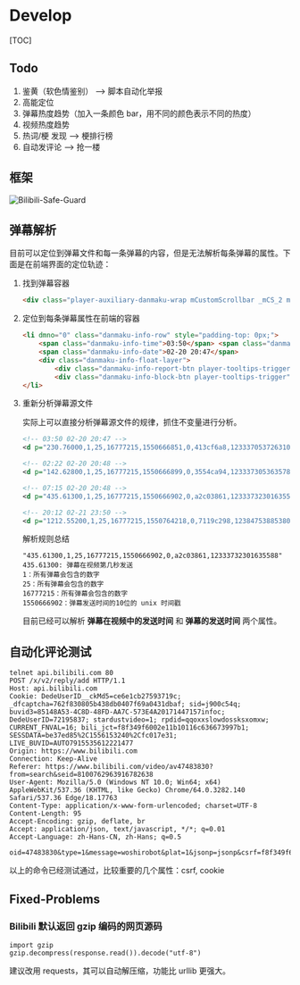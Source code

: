 # Develop

[TOC]

## Todo

1. 鉴黄（软色情鉴别） —> 脚本自动化举报
2. 高能定位
3. 弹幕热度趋势（加入一条颜色 bar，用不同的颜色表示不同的热度）
4. 视频热度趋势
5. 热词/梗 发现 ——> 梗排行榜
6. 自动发评论 ——> 抢一楼

## 框架

![Bilibili-Safe-Guard](http://assets.processon.com/chart_image/5c8e3493e4b09a16b9a55f92.png?_=1553490987714)

## 弹幕解析

目前可以定位到弹幕文件和每一条弹幕的内容，但是无法解析每条弹幕的属性。下面是在前端界面的定位轨迹：

1. 找到弹幕容器

   ```html
   <div class="player-auxiliary-danmaku-wrap mCustomScrollbar _mCS_2 mCS-autoHide" style="height: 376px;">
   ```

2. 定位到每条弹幕属性在前端的容器

   ```html
   <li dmno="0" class="danmaku-info-row" style="padding-top: 0px;">
       <span class="danmaku-info-time">03:50</span>	<span class="danmaku-info-danmaku" title="哈哈哈">哈哈哈</span>
       <span class="danmaku-info-date">02-20 20:47</span>
       <div class="danmaku-info-float-layer">
           <div class="danmaku-info-report-btn player-tooltips-trigger" data-tooltip="1" data-change-mode="2" data-text="举报该弹幕的发送者" data-position="top-right">举报</div>
           <div class="danmaku-info-block-btn player-tooltips-trigger" name="list_prevent" data-tooltip="1" data-change-mode="2" data-text="屏蔽该弹幕的发送者" data-position="top-right">屏蔽用户</div>	</div>
   </li>
   ```

3. 重新分析弹幕源文件

   实际上可以直接分析弹幕源文件的规律，抓住不变量进行分析。

   ```xml
   <!-- 03:50 02-20 20:47 -->
   <d p="230.76000,1,25,16777215,1550666851,0,413cf6a8,12333705372631044">哈哈哈</d>
   
   <!-- 02:22 02-20 20:48 -->
   <d p="142.62800,1,25,16777215,1550666899,0,3554ca94,12333730536357892">我就是鞍山人啊~~</d>
   
   <!-- 07:15 02-20 20:48 -->
   <d p="435.61300,1,25,16777215,1550666902,0,a2c03861,12333732301635588">这个电影B站就有正版 你说B站几个人看过</d>
   
   <!-- 20:12 02-21 23:50 -->
   <d p="1212.55200,1,25,16777215,1550764218,0,7119c298,12384753885380612">非常期待！！！</d>
   ```

   解析规则总结

   ```
   "435.61300,1,25,16777215,1550666902,0,a2c03861,12333732301635588"
   435.61300: 弹幕在视频第几秒发送
   1：所有弹幕会包含的数字
   25：所有弹幕会包含的数字
   16777215：所有弹幕会包含的数字
   1550666902：弹幕发送时间的10位的 unix 时间戳
   ```

   目前已经可以解析 **弹幕在视频中的发送时间** 和 **弹幕的发送时间** 两个属性。

## 自动化评论测试

```
telnet api.bilibili.com 80
POST /x/v2/reply/add HTTP/1.1
Host: api.bilibili.com
Cookie: DedeUserID__ckMd5=ce6e1cb27593719c; _dfcaptcha=762f830805b438db0407f69a0431dbaf; sid=j900c54q; buvid3=85148A53-4C8D-48FD-AA7C-573E4A20171447157infoc; DedeUserID=72195837; stardustvideo=1; rpdid=qqoxxslowdossksxomxw; CURRENT_FNVAL=16; bili_jct=f8f349f6002e11b10116c636673997b1; SESSDATA=be37ed85%2C1556153240%2Cfc017e31; LIVE_BUVID=AUTO7915535612221477
Origin: https://www.bilibili.com
Connection: Keep-Alive
Referer: https://www.bilibili.com/video/av47483830?from=search&seid=8100762963916782638
User-Agent: Mozilla/5.0 (Windows NT 10.0; Win64; x64) AppleWebKit/537.36 (KHTML, like Gecko) Chrome/64.0.3282.140 Safari/537.36 Edge/18.17763
Content-Type: application/x-www-form-urlencoded; charset=UTF-8
Content-Length: 95
Accept-Encoding: gzip, deflate, br
Accept: application/json, text/javascript, */*; q=0.01
Accept-Language: zh-Hans-CN, zh-Hans; q=0.5

oid=47483830&type=1&message=woshirobot&plat=1&jsonp=jsonp&csrf=f8f349f6002e11b10116c636673997b1

```

以上的命令已经测试通过，比较重要的几个属性：csrf, cookie

## Fixed-Problems

### Bilibili 默认返回 gzip 编码的网页源码

```
import gzip
gzip.decompress(response.read()).decode("utf-8")
```

建议改用 requests，其可以自动解压缩，功能比 urllib 更强大。

